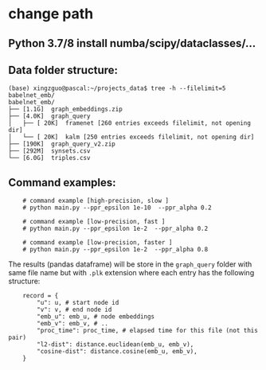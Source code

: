 # change path 

## Python 3.7/8 install numba/scipy/dataclasses/...

## Data folder structure:
```
(base) xingzguo@pascal:~/projects_data$ tree -h --filelimit=5  babelnet_emb/
babelnet_emb/
├── [1.1G]  graph_embeddings.zip
├── [4.0K]  graph_query
│   ├── [ 20K]  framenet [260 entries exceeds filelimit, not opening dir]
│   └── [ 20K]  kalm [250 entries exceeds filelimit, not opening dir]
├── [190K]  graph_query_v2.zip
├── [292M]  synsets.csv
└── [6.0G]  triples.csv
```

## Command examples:
```
    # command example [high-precision, slow ]
    # python main.py --ppr_epsilon 1e-10  --ppr_alpha 0.2

    # command example [low-precision, fast ]
    # python main.py --ppr_epsilon 1e-2  --ppr_alpha 0.2

    # command example [low-precision, faster ]
    # python main.py --ppr_epsilon 1e-2  --ppr_alpha 0.8
```

The results (pandas dataframe) will be store in the ```graph_query``` folder with same file name but with ```.plk``` extension where each entry has the following structure:

```
    record = {
        "u": u, # start node id
        "v": v, # end node id
        "emb_u": emb_u, # node embeddings
        "emb_v": emb_v, # ..
        "proc_time": proc_time, # elapsed time for this file (not this pair)
        "l2-dist": distance.euclidean(emb_u, emb_v), 
        "cosine-dist": distance.cosine(emb_u, emb_v),
    }

```